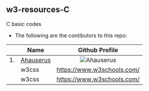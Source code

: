 ## w3-resources-C
C basic codes
- The following are the contibutors to this repo:

|| Name | Github Profile |
|-|----------------------|:-----------------:|
|1.| [Ahauserus](https://github.com/Ahauserus)| ![Ahauserus](https://avatars.githubusercontent.com/u/133227395?s=96&v=4)
|| w3css | https://www.w3schools.com/ |
|| w3css | https://www.w3schools.com/ |
